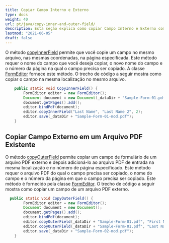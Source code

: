 ```yaml
---
title: Copiar Campo Interno e Externo
type: docs
weight: 40
url: pt/java/copy-inner-and-outer-field/
description: Esta seção explica como copiar Campo Interno e Externo com com.aspose.pdf.facades usando a Classe FormEditor.
lastmod: "2021-06-05"
draft: false
---
```


O método [copyInnerField](https://reference.aspose.com/pdf/java/com.aspose.pdf.facades/FormEditor#copyInnerField-java.lang.String-java.lang.String-int-) permite que você copie um campo no mesmo arquivo, nas mesmas coordenadas, na página especificada. Este método requer o nome do campo que você deseja copiar, o novo nome do campo e o número da página na qual o campo precisa ser copiado. A classe [FormEditor](https://reference.aspose.com/pdf/java/com.aspose.pdf.facades/FormEditor) fornece este método. O trecho de código a seguir mostra como copiar o campo na mesma localização no mesmo arquivo.

```java
    public static void CopyInnerField() {
        FormEditor editor = new FormEditor();
        Document document = new Document(_dataDir + "Sample-Form-01.pdf");
        document.getPages().add();
        editor.bindPdf(document);
        editor.copyInnerField("Last Name", "Last Name 2", 2);
        editor.save(_dataDir + "Sample-Form-01-mod.pdf");
    }
```


## Copiar Campo Externo em um Arquivo PDF Existente

O método [copyOuterField](https://reference.aspose.com/pdf/java/com.aspose.pdf.facades/FormEditor#copyOuterField-java.lang.String-java.lang.String-) permite copiar um campo de formulário de um arquivo PDF externo e depois adicioná-lo ao arquivo PDF de entrada na mesma localização e no número de página especificado. Este método requer o arquivo PDF do qual o campo precisa ser copiado, o nome do campo e o número da página em que o campo precisa ser copiado. Este método é fornecido pela classe [FormEditor](https://reference.aspose.com/pdf/java/com.aspose.pdf.facades/FormEditor). O trecho de código a seguir mostra como copiar um campo de um arquivo PDF externo.

```java
  public static void CopyOuterField() {
        FormEditor editor = new FormEditor();
        Document document = new Document();
        document.getPages().add();
        editor.bindPdf(document);
        editor.copyOuterField(_dataDir + "Sample-Form-01.pdf", "First Name", 1);
        editor.copyOuterField(_dataDir + "Sample-Form-01.pdf", "Last Name", 1);
        editor.save(_dataDir + "Sample-Form-02-mod.pdf");
    }
```